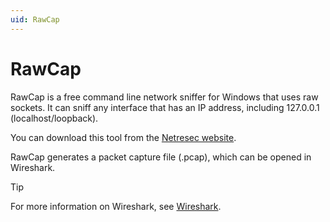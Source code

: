 ```yaml
---
uid: RawCap
---
```


# RawCap

RawCap is a free command line network sniffer for Windows that uses raw sockets. It can sniff any interface that has an IP address, including 127.0.0.1 (localhost/loopback).

You can download this tool from the [Netresec website](http://www.netresec.com/?page=RawCap).

RawCap generates a packet capture file (.pcap), which can be opened in Wireshark.

> [!TIP]
> For more information on Wireshark, see [Wireshark](xref:Wireshark).

